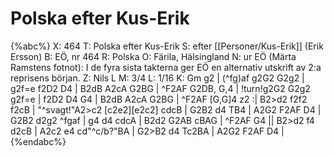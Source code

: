 # Polska efter Kus-Erik

{%abc%}
X: 464
T: Polska efter Kus-Erik
S: efter [[Personer/Kus-Erik]] (Erik Ersson)
B: EÖ, nr 464
R: Polska
O: Färila, Hälsingland
N: ur EÖ (Märta Ramstens fotnot): I de fyra sista takterna ger EÖ en alternativ utskrift av 2:a reprisens början.
Z: Nils L
M: 3/4
L: 1/16
K: Gm
g2 | (^fg)af g2G2 G2g2 | g2f=e f2D2 D4 | B2dB A2cA G2BG | ^F2AF G2DB, G,4 |
!turn!g2G2 G2g2 g2f=e | f2D2 D4 G4 | B2dB A2cA G2BG | ^F2AF [G,G]4 z2 :|
B2>d2 f2f2 f2cB | "^svagt!"A2>c2 [c2e2][e2c2] cdcB | G2B2 d4 TB4 | 
A2G2 F2AF D4 | G2B2 d2g2 ^fgaf | g4 d4 cdcA |
B2d2 G2AB cBAG | ^F2AF G4 || B2>d2 f4 d2cB | A2c2 e4 cd"^c/b?"BA |
G2>B2 d4 Tc2BA | A2G2 F2AF D4 |
{%endabc%}
